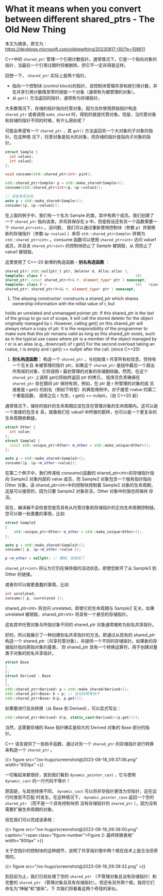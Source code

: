 # What it means when you convert between different shared_ptrs - The Old New Thing


本文为摘录，原文为： https://devblogs.microsoft.com/oldnewthing/20230817-00/?p=108611

C++中的 `shared_ptr` 管理一个引用计数指针。通常情况下，它是一个指向对象的指针，当最后一个引用过期时将被删除。但它不一定非得是这样。

回想一下， `shared_ptr` 实际上是两个指针。

-   指向一个控制块 (control block)的指针，该控制块管理共享和弱引用计数，并在共享引用计数降至零时销毁一个对象（通常称为被管理的对象）。
-   从 `get()` 方法返回的指针，通常称为存储指针。

大多数情况下，存储的指针指向托管对象，因为当你使用原始指针构造 `shared_ptr` 或者调用
`make_shared` 时，得到的就是托管对象。但是，当托管对象和存储的指针不同的时候，有什么用处呢？

可能会希望有一个 `shared_ptr` ，其 `get()` 方法返回另一个大对象的子对象的指针。在这种情
况下，托管对象是较大的对象，而存储的指针是指向子对象的指针。

```c++
struct Sample {
  int value1;
  int value2;
};

void consume(std::shared_ptr<int> pint);

std::shared_ptr<Sample> p = std::make_shared<Sample>();
consume(std::shared_ptr<int>(p, &p->value1));

// 或者更简洁地
auto p = std::make_shared<Sample>();
consume({p, &p->value1});
```

在上面的例子中，我们有一个名为 Sample 的类，其中有两个成员。我们创建了一个 `shared_ptr`
指向该类，并将其保存在 p 中。但是假设还有另一个函数需要一个 `shared_ptr<int>` 。没问题，
我们可以通过重新使用控制块（参数 p）并替换新的存储指针（参数 `&p->value1` ）来将
`std::shared_ptr<Sample>` 转换为 `std::shared_ptr<int>` 。consume 函数可以使用
`shared_ptr<int>` 访问 value1 成员，并且该 `shared_ptr<int>` 的控制块防止了 Sample 被销毁，从
而防止了 value1 被销毁。

这里使用了 C++-20 新增的构造函数 &#x2013; **别名构造函数** ：

```c++
shared_ptr( std::nullptr_t ptr, Deleter d, Alloc alloc );
template< class Y >   										(8)
shared_ptr( const shared_ptr<Y>& r, element_type* ptr ) noexcept;
template< class Y >   										(8)   (since C++20)
shared_ptr( shared_ptr<Y>&& r, element_type* ptr ) noexcept;
```

1.  The aliasing constructor: constructs a shared_ptr which shares ownership information with the initial value of r, but

holds an unrelated and unmanaged pointer ptr. If this shared_ptr is the last of the group to go out of scope, it will
call the stored deleter for the object originally managed by r. However, calling get() on this shared_ptr will always
return a copy of ptr. It is the responsibility of the programmer to make sure that this ptr remains valid as long as
this shared_ptr exists, such as in the typical use cases where ptr is a member of the object managed by r or is an alias
(e.g., downcast) of r.get() For the second overload taking an rvalue, r is empty and r.get() == nullptr after the call.
(since C++20)

1.  **别名构造函数：** 构造一个 `shared_ptr` ，与初始值 r 共享所有权信息，但持有一个无关且
    未被管理的指针 ptr。如果这个 `shared_ptr` 是组中最后一个超出作用域的对象，它将调用 r
    最初管理的对象的存储删除器。然而，在这个 `shared_ptr` 上调用 get()将始终返回 ptr 的拷贝。
    程序员负责确保在 `shared_ptr` 存在期间 ptr 保持有效，例如，在 ptr 是 r 所管理的对象的成
    员或者是 r.get() 的别名（例如下转型）的典型用例中。对于接受 rvalue 的第二个重载函数，
    调用之后 r 为空，r.get() == nullptr。（自 C++20 起）

通常情况下，储存的指针的生命周期应该包含在管理对象的生命周期内。这可以是一个直接的包含关
系，就像我们在 value1 中所做的那样，也可以是一个更复杂的生命周期依赖链。

```c++
struct Other {
  int value;
};
struct Sample2 {
  const std::unique_ptr<Other> m_other = std::make_unique<Other>();
};

auto p = std::make_shared<Sample2>();
consume({p, &p->m_other->value});
```

在第二个例子中，我们传递给 consume()函数的 shared_ptr&lt;int&gt;的存储指针指向 Sample2 对象内部的
value 成员，而 Sample2 对象包含一个独有指针指向 Other 对象。该 shared_ptr&lt;int&gt;中的控制块控制着
Sample2 对象的生命周期，这是可以接受的，因为只要 Sample2 对象存活，Other 对象中的值也将保持
存活。

现在，编译器不会检查您是否具有从托管对象到存储指针的正向生命周期控制链。您可以做一些愚蠢的事情，比如

```c++
struct Sample3
{
    std::unique_ptr<Other> m_other = std::make_unique<Other>();
};

auto p = std::make_shared<Sample3>();
consume({ p, &p->m_other->value });

p->m_other = nullptr; // 糟糕，链条断了
```

`shared_ptr<int>` 将认为它仍在保持值的活动状态，即使您断开了从 Sample3 到 Other 的链接。

或者你可以做更愚蠢的事情，比如

```c++
int unrelated;
consume({ p, &unrelated });
```

shared_ptr&lt;int&gt; 将访问 unrelated，即使它的生命周期与 Sample2 无关。如果 unrelated 被销毁，shared_ptr&lt;int&gt; 将具有一个悬空的存储指针。

这些其中托管对象与所指对象不同的 shared_ptr 对象通常被称为别名共享指针。

好的，所以我展示了一种创建别名共享指针的方法，即通过从现有的 shared_ptr 构造一个
shared_ptr（共享托管对象），并提供一个不同的存储指针。如果新的存储指针指向原始对象的基类，
则 shared_ptr 具有一个转换运算符，用于创建对基类子对象的别名共享指针。

```c++
struct Base
{
};
struct Derived : Base
{
};
std::shared_ptr<Derived> p = std::make_shared<Derived>();
std::shared_ptr<Base> b = p; // 自动转换等效于
std::shared_ptr<Base> b(p, p.get());
```

如果要进行反向转换（从 Base 到 Derived），可以显式写出：

```c++
std::shared_ptr<Derived> b(p, static_cast<Derived/>(p.get()));
```

当然，这需要存储的 Base 指针确实是较大的 Derived 对象的 Base 部分的指针。

C++ 语言提供了一些助手函数，通过对另一个 `shared_ptr` 的存储指针进行转换来构造一个 `shared_ptr` 。

<a id="figure--fig:screenshot@2023-08-18-09:37:06"></a>

{{< figure src="/ox-hugo/screenshot@2023-08-18_09:37:06.png" width="800px" >}}

一切看起来都很好，直到我们看到 `dynamic_pointer_cast` ，它与使用 `dynamic_cast` 的一行代码不等价！

原因是，与其他转换不同， `dynamic_cast` 可以将非空指针更改为空指针，这在运行时类型不匹配
时发生。在这种情况下， `dynamic_pointer_case` 返回一个空的 `shared_ptr` （而不是一个具有控制块但
没有存储指针的 `shared_ptr` ），因为没有需要扩展生命周期的对象。

现在我们可以完成该表格：

<a id="figure--fig:screenshot@2023-08-18-09:38:00"></a>

{{< figure src="/ox-hugo/screenshot@2023-08-18_09:38:00.png" caption="<span class=\"figure-number\">Figure 2: </span>最终转换表格" width="800px" >}}

关于空指针的控制块的这种细节，说明了共享指针图中两个框在技术上是合法但奇怪的。

<a id="figure--fig:screenshot@2023-08-18-09:39:32"></a>

{{< figure src="/ox-hugo/screenshot@2023-08-18_09:39:32.png" >}}

到目前为止，我们已经处理了空的 `shared_ptr` （不管理对象且没有存储指针）和完整的
`shared_ptr` （管理对象且具有存储指针）。但还有另外两个框，我将它们命名为“神秘”和“放纵”。下
次我们将看看这两个奇怪的家伙。

